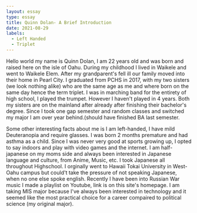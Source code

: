 ```yaml
---
layout: essay
type: essay
title: Quinn Dolan- A Brief Introduction
date: 2021-08-29
labels:
  - Left Handed
  - Triplet
---
```

Hello world my name is Quinn Dolan, I am 22 years old and was born and raised here on the isle of Oahu. During my childhood I lived in Waikele and went to Waikele Elem. After my grandparent's fell ill our family moved into their home in Pearl City. I graduated from PCHS in 2017, with my two sisters (we look nothing alike) who are the same age as me and where born on the same day hence the term triplet. I was in marching band for the entirety of high school, I played the trumpet. However I haven't played in 4 years. Both my sisters are on the mainland after already after finishing their bachelor's degree. Since I took one gap semester and random classes and switched my major I am over year behind.(should have finished BA last semester.

Some other interesting facts about me is I am left-handed, I have mild Deuteranopia and require glasses. I was born 2 months premature and had asthma as a child.
Since I was never very good at sports growing up, I opted to say indoors and play with video games and the internet.
I am half-japanese on my moms side and always been interested in Japanese language and culture, from Anime, Music, etc. I took Japanese all throughout Highschool.
I orginally went to Hawaii Tokai University in West-Oahu campus but could't take the pressure of not speaking Japanese, when no one else spoke english.
Recently I have been into Russian War music I made a playlist on Youtube, link is on this site's homepage.
I am taking MIS major because I've always been interested in technology and it seemed like the most practical choice for a career compaired to political science (my original major).
